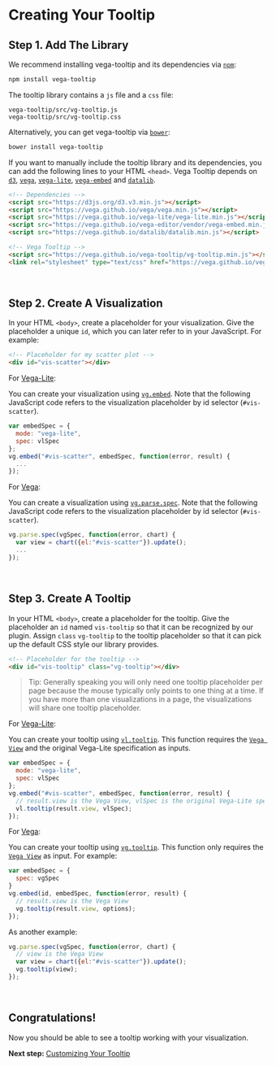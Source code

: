 # Creating Your Tooltip

## Step 1. Add The Library

We recommend installing vega-tooltip and its dependencies via [`npm`](https://www.npmjs.com/):

```bash
npm install vega-tooltip
```

The tooltip library contains a `js` file and a `css` file:

```
vega-tooltip/src/vg-tooltip.js
vega-tooltip/src/vg-tooltip.css
```

Alternatively, you can get vega-tooltip via [`bower`](https://bower.io/):
```bash
bower install vega-tooltip
```

If you want to manually include the tooltip library and its dependencies, you can add the following lines to your HTML `<head>`. Vega Tooltip depends on [`d3`](https://d3js.org/), [`vega`](https://vega.github.io/vega/), [`vega-lite`](https://vega.github.io/vega-lite/), [`vega-embed`](https://github.com/vega/vega-embed) and [`datalib`](http://vega.github.io/datalib/).

```html
<!-- Dependencies -->
<script src="https://d3js.org/d3.v3.min.js"></script>
<script src="https://vega.github.io/vega/vega.min.js"></script>
<script src="https://vega.github.io/vega-lite/vega-lite.min.js"></script>
<script src="https://vega.github.io/vega-editor/vendor/vega-embed.min.js"></script>
<script src="https://vega.github.io/datalib/datalib.min.js"></script>

<!-- Vega Tooltip -->
<script src="https://vega.github.io/vega-tooltip/vg-tooltip.min.js"></script>
<link rel="stylesheet" type="text/css" href="https://vega.github.io/vega-tooltip/vg-tooltip.css">
```
<br>


## Step 2. Create A Visualization

In your HTML `<body>`, create a placeholder for your visualization. Give the placeholder a unique `id`, which you can later refer to in your JavaScript. For example:

```html
<!-- Placeholder for my scatter plot -->
<div id="vis-scatter"></div>
```

For [Vega-Lite](https://vega.github.io/vega-lite/):

You can create your visualization using [`vg.embed`](https://github.com/vega/vega/wiki/Embed-Vega-Web-Components). Note that the following JavaScript code refers to the visualization placeholder by id selector (`#vis-scatter`).

```js
var embedSpec = {
  mode: "vega-lite",
  spec: vlSpec
};
vg.embed("#vis-scatter", embedSpec, function(error, result) {
  ...
});
```

For [Vega](http://vega.github.io/vega/):

You can create a visualization using [`vg.parse.spec`](https://github.com/vega/vega/wiki/Runtime). Note that the following JavaScript code refers to the visualization placeholder by id selector (`#vis-scatter`).

```js
vg.parse.spec(vgSpec, function(error, chart) {
  var view = chart({el:"#vis-scatter"}).update();
  ...
});
```
<br>


## Step 3. Create A Tooltip

In your HTML `<body>`, create a placeholder for the tooltip. Give the placeholder an `id` named `vis-tooltip` so that it can be recognized by our plugin. Assign `class` `vg-tooltip` to the tooltip placeholder so that it can pick up the default CSS style our library provides.

```html
<!-- Placeholder for the tooltip -->
<div id="vis-tooltip" class="vg-tooltip"></div>
```

> Tip: Generally speaking you will only need one tooltip placeholder per page because the mouse typically only points to one thing at a time. If you have more than one visualizations in a page, the visualizations will share one tooltip placeholder.



For [Vega-Lite](https://vega.github.io/vega-lite/):

You can create your tooltip using [`vl.tooltip`](APIs.md#vltooltip). This function requires the [`Vega View`](https://github.com/vega/vega/wiki/Runtime#view-component-api) and the original Vega-Lite specification as inputs.

```js
var embedSpec = {
  mode: "vega-lite",
  spec: vlSpec
};
vg.embed("#vis-scatter", embedSpec, function(error, result) {
  // result.view is the Vega View, vlSpec is the original Vega-Lite specification
  vl.tooltip(result.view, vlSpec);
});
```

For [Vega](http://vega.github.io/vega/):

You can create your tooltip using [`vg.tooltip`](APIs.md#vgtooltip). This function only requires the [`Vega View`](https://github.com/vega/vega/wiki/Runtime#view-component-api) as input. For example:

```js
var embedSpec = {
  spec: vgSpec
}
vg.embed(id, embedSpec, function(error, result) {
  // result.view is the Vega View
  vg.tooltip(result.view, options);
});
```

As another example:

```js
vg.parse.spec(vgSpec, function(error, chart) {
  // view is the Vega View
  var view = chart({el:"#vis-scatter"}).update();
  vg.tooltip(view);
});
```
<br>


## Congratulations!

Now you should be able to see a tooltip working with your visualization.

__Next step:__ [Customizing Your Tooltip](customizing_your_tooltip.md)
